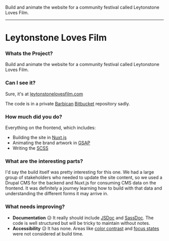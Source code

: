 Build and animate the website for a community festival called Leytonstone Loves Film.

---

# Leytonstone Loves Film

### Whats the Project?

Build and animate the website for a community festival called Leytonstone Loves Film.

### Can I see it?

Sure, it's at [leytonstonelovesfilm.com](https://leytonstonelovesfilm.com)

The code is in a private [Barbican](https://barbican.org.uk) [Bitbucket](https://bitbucket.org) repository sadly.

### How much did you do?

Everything on the frontend, which includes:

- Building the site in [Nuxt.js](https://nuxt.com)
- Animating the brand artwork in [GSAP](https://greensock.com)
- Writing the [SCSS](https://sass-lang.com)

### What are the interesting parts?

I'd say the build itself was pretty interesting for this one. We had a large group of stakeholders who needed to update the site content, so we used a Drupal CMS for the backend and Nuxt.js for consuming CMS data on the frontend. It was definitely a journey learning how to build with that data and understanding the different forms it may arrive in.

### What needs improving?

- **Documentation** 😥 It really should include [JSDoc](https://jsdoc.app) and [SassDoc](https://sassdoc.com). The code is well structured but will be tricky to maintain without notes.
- **Accessibility** 😥 It has none. Areas like [color contrast](https://webaim.org/resources/contrastchecker) and [focus states](https://design-system.service.gov.uk/get-started/focus-states) were not considered at build time.
